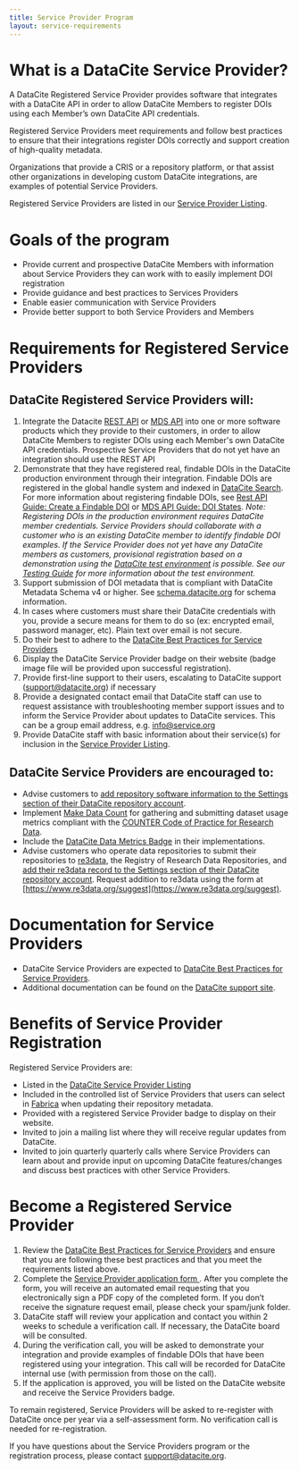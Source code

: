 ```yaml
---
title: Service Provider Program
layout: service-requirements
---
```


# What is a DataCite Service Provider?

A DataCite Registered Service Provider provides software that integrates with a DataCite API in order to allow DataCite Members to register DOIs using each Member’s own DataCite API credentials.

Registered Service Providers meet requirements and follow best practices to ensure that their integrations register DOIs correctly and support creation of high-quality metadata.

Organizations that provide a CRIS or a repository platform, or that assist other organizations in developing custom DataCite integrations, are examples of potential Service Providers.

Registered Service Providers are listed in our [Service Provider Listing](/service-providers.html).

# Goals of the program

- Provide current and prospective DataCite Members with information about Service Providers they can work with to easily implement DOI registration
- Provide guidance and best practices to Services Providers
- Enable easier communication with Service Providers
- Provide better support to both Service Providers and Members

# Requirements for Registered Service Providers

## DataCite Registered Service Providers will:

1. Integrate the Datacite [REST API](https://support.datacite.org/docs/api) or [MDS API](https://support.datacite.org/docs/mds-api-guide) into one or more software products which they provide to their customers, in order to allow DataCite Members to register DOIs using each Member's own DataCite API credentials. Prospective Service Providers that do not yet have an integration should use the REST API
2. Demonstrate that they have registered real, findable DOIs in the DataCite production environment through their integration. Findable DOIs are registered in the global handle system and indexed in [DataCite Search](https://search.datacite.org/). For more information about registering findable DOIs, see [Rest API Guide: Create a Findable DOI](https://support.datacite.org/docs/api-create-dois#create-a-findable-doi) or [MDS API Guide: DOI States](https://support.datacite.org/docs/mds-api-guide#doi-states).
*Note: Registering DOIs in the production environment requires DataCite member credentials. Service Providers should collaborate with a customer who is an existing DataCite member to identify findable DOI examples. If the Service Provider does not yet have any DataCite members as customers, provisional registration based on a demonstration using the [DataCite test environment](https://doi.test.datacite.org) is possible.  See our [Testing Guide](https://support.datacite.org/docs/testing-guide) for more information about the test environment.*
3. Support submission of DOI metadata that is compliant with DataCite Metadata Schema v4 or higher. See [schema.datacite.org](https://schema.datacite.org/) for schema information.
4. In cases where customers must share their DataCite credentials with you, provide a secure means for them to do so (ex: encrypted email, password manager, etc). Plain text over email is not secure.
5. Do their best to adhere to the [DataCite Best Practices for Service Providers](https://datacite.org/documents/DataCite_BestPractices_ServiceProviders_v1.pdf)
6. Display the DataCite Service Provider badge on their website (badge image file will be provided upon successful registration).
7. Provide first-line support to their users, escalating to DataCite support (support@datacite.org) if necessary
8. Provide a designated contact email that DataCite staff can use to request assistance with troubleshooting member support issues and to inform the Service Provider about updates to DataCite services. This can be a group email address, e.g. info@service.org
9. Provide DataCite staff with basic information about their service(s) for inclusion in the [Service Provider Listing](https://datacite.org/service-providers.html).

## DataCite Service Providers are encouraged to:

- Advise customers to [add repository software information to the Settings section of their DataCite repository account](https://support.datacite.org/docs/update-repository-settings#software).
- Implement [Make Data Count](https://makedatacount.org/) for gathering and submitting dataset usage metrics compliant with the [COUNTER Code of Practice for Research Data](https://www.projectcounter.org/code-of-practice-rd-sections/foreword/).
- Include the [DataCite Data Metrics Badge](https://support.datacite.org/docs/displaying-usage-and-citations-in-your-repository) in their implementations.
- Advise customers who operate data repositories to submit their repositories to [re3data](https://www.re3data.org/), the Registry of Research Data Repositories, and [add their re3data record to the Settings section of their DataCite repository account](https://support.datacite.org/docs/update-repository-settings#re3data-record). Request addition to re3data using the form at [https://www.re3data.org/suggest](https://www.re3data.org/suggest).

# Documentation for Service Providers

- DataCite Service Providers are expected to [DataCite Best Practices for Service Providers](/documents/DataCite_BestPractices_ServiceProviders_v1.pdf).
- Additional documentation can be found on the  [DataCite support site](https://support.datacite.org).

# Benefits of Service Provider Registration

Registered Service Providers are:

- Listed in the [DataCite Service Provider Listing](https://datacite.org/service-providers.html)
- Included in the controlled list of Service Providers that users can select in [Fabrica](https://doi.datacite.org/) when updating their repository metadata.
- Provided with a registered Service Provider badge to display on their website.
- Invited to join a mailing list where they will receive regular updates from DataCite.
- Invited to join quarterly quarterly calls where Service Providers can learn about and provide input on upcoming DataCite features/changes and discuss best practices with other Service Providers.

# Become a Registered Service Provider
1. Review the [DataCite Best Practices for Service Providers](https://datacite.org/documents/DataCite_BestPractices_ServiceProviders_v1.pdf) and ensure that you are following these best practices and that you meet the requirements listed above.
2. Complete the [Service Provider application form ](https://formstack.io/F45B4). After you complete the form, you will receive an automated email requesting that you electronically sign a PDF copy of the completed form. If you don’t receive the signature request email, please check your spam/junk folder.
3. DataCite staff will review your application and contact you within 2 weeks to schedule a verification call. If necessary, the DataCite board will be consulted.
4. During the verification call, you will be asked to demonstrate your integration and provide examples of findable DOIs that have been registered using your integration. This call will be recorded for DataCite internal use (with permission from those on the call).
5. If the application is approved, you will be listed on the DataCite website and receive the Service Providers badge.

To remain registered, Service Providers will be asked to re-register with DataCite once per year via a self-assessment form. No verification call is needed for re-registration.

If you have questions about the Service Providers program or the registration process, please contact [support@datacite.org](mailto:support@datacite.org).

